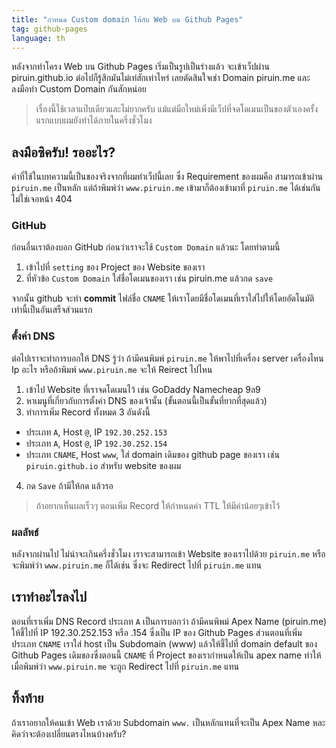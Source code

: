```yaml
---
title: "กำหนด Custom domain ให้กับ Web บน Github Pages"
tag: github-pages
language: th
---
```

หลังจากทำโครง Web บน Github Pages เริ่มเป็นรูปเป็นร่างแล้ว จะเข้าเว็ปผ่าน piruin.github.io ต่อไปก็รู้สึกมันไม่เท่สักเท่าไหร่ เลยตัดสินใจเช่า Domain piruin.me และลงมือทำ Custom Domain กันสักหน่อย

> เรื่องนี้ใช้เวลาแป๊บเดียวและไม่ยากครับ แม้แต่มือใหม่เพิ่งมีเว็ปที่จดโดเมนเป็นของตัวเองครั้งแรกแบบผมยังทำได้ภายในครึ่งชั่วโมง

## ลงมือซิครับ! รออะไร?
ค่าที่ใช้ในบทความนี้เป็นของจริงจากที่ผมทำเว็ปนี้เลย  ซึ่ง Requirement ของผมคือ สามารถเข้าผ่าน `piruin.me` เป็นหลัก แต่ถ้าพิมพ์ว่า `www.piruin.me` เข้ามาก็ต้องเข้ามาที่ `piruin.me` ได้เช่นกัน ไม่ใช่เจอหน้า 404

### GitHub
ก่อนอื่นเราต้องบอก GitHub ก่อนว่าเราจะใช้ `Custom Domain` แล้วนะ โดยทำตามนี้

1. เข้าไปที่ `setting` ของ Project ของ Website ของเรา
2. ที่หัวข้อ `Custom Domain` ใส่ชื่อโดเมนของเรา เช่น piruin.me แล้วกด `save`

จากนั้น github จะทำ **commit** ไฟล์ชื่อ `CNAME` ให้เราโดยมีชื่อโดเมนที่เราใส่ไปให้โดยอัตโนมัติ เท่านี้เป็นอันเสร็จส่วนแรก

### ตั้งค่า DNS
ต่อไปเราจะทำการบอกให้ DNS รู้ว่า ถ้ามีคนพิมพ์ `piruin.me` ให้พาไปที่เครื่อง server เครื่องไหน Ip อะไร หรือถ้าพิมพ์ `www.piruin.me` จะให้ Reirect ไปไหน

1. เข้าไป Website ที่เราจดโดเมนไว้ เช่น GoDaddy Namecheap 9ล9
2. หาเมนูที่เกี่ยวกับการตั้งค่า DNS ของเจ้านั้น (ขั้นตอนนี้เป็นขั้นที่ยากที่สุดแล้ว)
3. ทำการเพิ่ม Record ทั้งหมด 3 อันดังนี้
  * ประเภท `A`, Host ``@``, IP `192.30.252.153`
  * ประเภท `A`, Host ``@``, IP `192.30.252.154`
  * ประเภท `CNAME`, Host `www`, ใส่ domain เดิมของ github page ของเรา เช่น `piruin.github.io` สำหรับ website ของผม
4. กด `Save` ถ้ามีให้กด แล้วรอ

> ถ้าอยากเห็นผลเร็วๆ ตอนเพิ่ม Record ให้กำหนดค่า TTL ให้มีค่าน้อยๆเข้าไว้

### ผลลัพธ์
หลังจากผ่านไป ไม่น่าจะเกินครึ่งชั่วโมง เราจะสามารถเข้า Website ของเราไปด้วย `piruin.me` หรือจะพิมพ์ว่า `www.piruin.me` ก็ได้เช่น ซึ่งจะ Redirect ไปที่ `piruin.me` แทน

## เราทำอะไรลงไป
ตอนที่เราเพิ่ม DNS Record ประเภท `A` เป็นการบอกว่า ถ้ามีคนพิพม์ Apex Name (piruin.me) ให้ชี้ไปที่ IP 192.30.252.153 หรือ .154 ซึ่งเป็น IP ของ Github Pages
ส่วนตอนที่เพิ่มประเภท `CNAME` เราใส่ host เป็น Subdomain (www) แล้วให้ชี้ไปที่ domain default ของ Github Pages เดิมของซึ่งตอนนี้ `CNAME` ที่ Project ของเรากำหนดให้เป็น apex name ทำให้เมื่อพิมพ์ว่า `www.piruin.me` จะถูก Redirect ไปที่ `piruin.me` แทน

## ทิ้งท้าย
ถ้าเราอยากให้คนเข้า Web เราด้วย Subdomain `www.` เป็นหลักแทนที่จะเป็น Apex Name หละ  คิดว่าจะต้องเปลี่ยนตรงไหนบ้างครับ?
